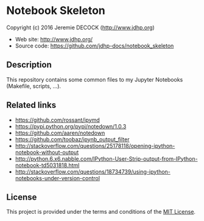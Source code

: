 Notebook Skeleton
=================

Copyright (c) 2016 Jeremie DECOCK (http://www.jdhp.org)

- Web site: <http://www.jdhp.org/>
- Source code: <https://github.com/jdhp-docs/notebook_skeleton>

Description
-----------

This repository contains some common files to my Jupyter Notebooks (Makefile,
scripts, ...).

Related links
-------------

- https://github.com/rossant/ipymd
- https://pypi.python.org/pypi/notedown/1.0.3
- https://github.com/aaren/notedown
- https://github.com/toobaz/ipynb_output_filter
- http://stackoverflow.com/questions/25178118/opening-ipython-notebook-without-output
- http://python.6.x6.nabble.com/IPython-User-Strip-output-from-IPython-notebook-td5031818.html
- http://stackoverflow.com/questions/18734739/using-ipython-notebooks-under-version-control

License
-------

This project is provided under the terms and conditions of the
[MIT License](http://opensource.org/licenses/MIT).  
